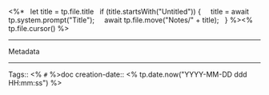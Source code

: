 <%*
  let title = tp.file.title
  if (title.startsWith("Untitled")) {
    title = await tp.system.prompt("Title");
    await tp.file.move("Notes/" + title);
  }
%><% tp.file.cursor() %>




---
Metadata

- - - 
Tags:: <% `#` %>doc
creation-date:: <% tp.date.now("YYYY-MM-DD ddd HH:mm:ss") %>


